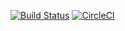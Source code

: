 [![Build Status](https://travis-ci.org/sylwiaszymczyk1/warsawjs-24myrepo.svg?branch=master)](https://travis-ci.org/sylwiaszymczyk1/warsawjs-24myrepo)
[![CircleCI](https://circleci.com/gh/sylwiaszymczyk1/warsawjs-24myrepo.svg?style=svg)](https://circleci.com/gh/sylwiaszymczyk1/warsawjs-24myrepo)
